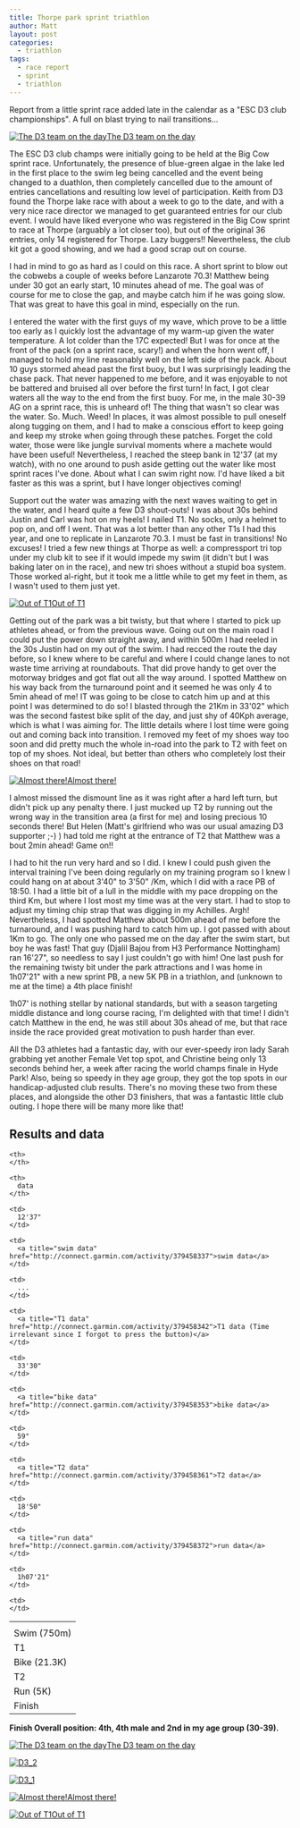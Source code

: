 ```yaml
---
title: Thorpe park sprint triathlon
author: Matt
layout: post
categories:
  - triathlon
tags:
  - race report
  - sprint
  - triathlon
---
```

Report from a little sprint race added late in the calendar as a "ESC D3 club championships". A full on blast trying to nail transitions...

<p class="attachement"><a href="{{ "D3_3.jpg" | image_path | cdn }}" title="The D3 team on the day" rel="lightbox[6330]"><img src="{{ "D3_3_r300.jpg" | image_path | cdn }}" alt="The D3 team on the day" /><span>The D3 team on the day</span></a></p>

<!--more-->

The ESC D3 club champs were initially going to be held at the Big Cow sprint race. Unfortunately, the presence of blue-green algae in the lake led in the first place to the swim leg being cancelled and the event being changed to a duathlon, then completely cancelled due to the amount of entries cancellations and resulting low level of participation.
Keith from D3 found the Thorpe lake race with about a week to go to the date, and with a very nice race director we managed to get guaranteed entries for our club event.
I would have liked everyone who was registered in the Big Cow sprint to race at Thorpe (arguably a lot closer too), but out of the original 36 entries, only 14 registered for Thorpe. Lazy buggers!!
Nevertheless, the club kit got a good showing, and we had a good scrap out on course.

I had in mind to go as hard as I could on this race. A short sprint to blow out the cobwebs a couple of weeks before Lanzarote 70.3! Matthew being under 30 got an early start, 10 minutes ahead of me. The goal was of course for me to close the gap, and maybe catch him if he was going slow. That was great to have this goal in mind, especially on the run.

I entered the water with the first guys of my wave, which prove to be a little too early as I quickly lost the advantage of my warm-up given the water temperature. A lot colder than the 17C expected! But I was for once at the front of the pack (on a sprint race, scary!) and when the horn went off, I managed to hold my line reasonably well on the left side of the pack. About 10 guys stormed ahead past the first buoy, but I was surprisingly leading the chase pack. That never happened to me before, and it was enjoyable to not be battered and bruised all over before the first turn! In fact, I got clear waters all the way to the end from the first buoy. For me, in the male 30-39 AG on a sprint race, this is unheard of!
The thing that wasn't so clear was the water. So. Much. Weed! In places, it was almost possible to pull oneself along tugging on them, and I had to make a conscious effort to keep going and keep my stroke when going through these patches. Forget the cold water, those were like jungle survival moments where a machete would have been useful!
Nevertheless, I reached the steep bank in 12'37 (at my watch), with no one around to push aside getting out the water like most sprint races I've done. About what I can swim right now. I'd have liked a bit faster as this was a sprint, but I have longer objectives coming!

Support out the water was amazing with the next waves waiting to get in the water, and I heard quite a few D3 shout-outs! I was about 30s behind Justin and Carl was hot on my heels!
I nailed T1. No socks, only a helmet to pop on, and off I went. That was a lot better than any other T1s I had this year, and one to replicate in Lanzarote 70.3. I must be fast in transitions! No excuses!
I tried a few new things at Thorpe as well: a compressport tri top under my club kit to see if it would impede my swim (it didn't but I was baking later on in the race), and new tri shoes without a stupid boa system. Those worked al-right, but it took me a little while to get my feet in them, as I wasn't used to them just yet.

<p class="attachement"><a href="{{ "9914833863_ffa54d107a_c.jpg" | image_path | cdn }}" title="Out of T1" rel="lightbox[6330]"><img src="{{ "9914833863_ffa54d107a_c_r300.jpg" | image_path | cdn }}" alt="Out of T1" /><span>Out of T1</span></a></p>

Getting out of the park was a bit twisty, but that where I started to pick up athletes ahead, or from the previous wave. Going out on the main road I could put the power down straight away, and within 500m I had reeled in the 30s Justin had on my out of the swim.
I had recced the route the day before, so I knew where to be careful and where I could change lanes to not waste time arriving at roundabouts. That did prove handy to get over the motorway bridges and got flat out all the way around. I spotted Matthew on his way back from the turnaround point and it seemed he was only 4 to 5min ahead of me! IT was going to be close to catch him up and at this point I was determined to do so!
I blasted through the 21Km in 33'02" which was the second fastest bike split of the day, and just shy of 40Kph average, which is what I was aiming for. The little details where I lost time were going out and coming back into transition. I removed my feet of my shoes way too soon and did pretty much the whole in-road into the park to T2 with feet on top of my shoes. Not ideal, but better than others who completely lost their shoes on that road!

<p class="attachement"><a href="{{ "9914868004_31d29bc320_c.jpg" | image_path | cdn }}" title="Almost there!" rel="lightbox[6330]"><img src="{{ "9914868004_31d29bc320_c_r300.jpg" | image_path | cdn }}" alt="Almost there!" /><span>Almost there!</span></a></p>

I almost missed the dismount line as it was right after a hard left turn, but didn't pick up any penalty there. I just mucked up T2 by running out the wrong way in the transition area (a first for me) and losing precious 10 seconds there! But Helen (Matt's girlfriend who was our usual amazing D3 supporter ;-) ) had told me right at the entrance of T2 that Matthew was a bout 2min ahead! Game on!!

I had to hit the run very hard and so I did. I knew I could push given the interval training I've been doing regularly on my training program so I knew I could hang on at about 3'40" to 3'50" /Km, which I did with a race PB of 18:50. I had a little bit of a lull in the middle with my pace dropping on the third Km, but where I lost most my time was at the very start. I had to stop to adjust my timing chip strap that was digging in my Achilles. Argh! Nevertheless, I had spotted Matthew about 500m ahead of me before the turnaround, and I was pushing hard to catch him up. I got passed with about 1Km to go. The only one who passed me on the day after the swim start, but boy he was fast! That guy (Djalil Bajou from H3 Performance Nottingham) ran 16'27", so needless to say I just couldn't go with him!
One last push for the remaining twisty bit under the park attractions and I was home in 1h07'21" with a new sprint PB, a new 5K PB in a triathlon, and (unknown to me at the time) a 4th place finish!

1h07' is nothing stellar by national standards, but with a season targeting middle distance and long course racing, I'm delighted with that time! I didn't catch Matthew in the end, he was still about 30s ahead of me, but that race inside the race provided great motivation to push harder than ever.

All the D3 athletes had a fantastic day, with our ever-speedy iron lady Sarah grabbing yet another Female Vet top spot, and Christine being only 13 seconds behind her, a week after racing the world champs finale in Hyde Park! Also, being so speedy in they age group, they got the top spots in our handicap-adjusted club results. There's no moving these two from these places, and alongside the other D3 finishers, that was a fantastic little club outing.
I hope there will be many more like that!

## Results and data

<div class="table_container">
<table>
  <tr>
    <th>
    </th>

    <th>
    </th>

    <th>
      data
    </th>
  </tr>

  <tr>
    <td>
      Swim (750m)
    </td>

    <td>
      12'37"
    </td>

    <td>
      <a title="swim data" href="http://connect.garmin.com/activity/379458337">swim data</a>
    </td>
  </tr>

  <tr>
    <td>
      T1
    </td>

    <td>
      ...
    </td>

    <td>
      <a title="T1 data" href="http://connect.garmin.com/activity/379458342">T1 data (Time irrelevant since I forgot to press the button)</a>
    </td>
  </tr>

  <tr>
    <td>
      Bike (21.3K)
    </td>

    <td>
      33'30"
    </td>

    <td>
      <a title="bike data" href="http://connect.garmin.com/activity/379458353">bike data</a>
    </td>
  </tr>

  <tr>
    <td>
      T2
    </td>

    <td>
      59"
    </td>

    <td>
      <a title="T2 data" href="http://connect.garmin.com/activity/379458361">T2 data</a>
    </td>
  </tr>

  <tr>
    <td>
      Run (5K)
    </td>

    <td>
      18'50"
    </td>

    <td>
      <a title="run data" href="http://connect.garmin.com/activity/379458372">run data</a>
    </td>
  </tr>

  <tr>
    <td>
      Finish
    </td>

    <td>
      1h07'21"
    </td>

    <td>
    </td>
  </tr>
</table>
</div>

**Finish Overall position: 4th, 4th male and 2nd in my age group (30-39).**

<div class='gallery'>
    <dl class='gallery-item'>
        <dt class='gallery-icon attachement'>
            <a href="{{ "D3_3.jpg" | image_path | cdn }}" title="The D3 team on the day" rel="lightbox[6330]"><img src="{{ "D3_3_r300.jpg" | image_path | cdn }}" alt="The D3 team on the day" /><span>The D3 team on the day</span></a>
        </dt>
    </dl>
    <dl class='gallery-item'>
        <dt class='gallery-icon attachement'>
            <a href="{{ "D3_2.jpg" | image_path | cdn }}" title="D3_2" rel="lightbox[6330]"><img src="{{ "D3_2_r300.jpg" | image_path | cdn }}" alt="D3_2" /></a>
        </dt>
    </dl>
    <dl class='gallery-item'>
        <dt class='gallery-icon attachement'>
            <a href="{{ "D3_1.jpg" | image_path | cdn }}" title="D3_1" rel="lightbox[6330]"><img src="{{ "D3_1_r300.jpg" | image_path | cdn }}" alt="D3_1" /></a>
        </dt>
    </dl>
    <dl class='gallery-item'>
        <dt class='gallery-icon attachement'>
            <a href="{{ "9914868004_31d29bc320_c.jpg" | image_path | cdn }}" title="Almost there!" rel="lightbox[6330]"><img src="{{ "9914868004_31d29bc320_c_r300.jpg" | image_path | cdn }}" alt="Almost there!" /><span>Almost there!</span></a>
        </dt>
    </dl>
    <dl class='gallery-item'>
        <dt class='gallery-icon attachement'>
            <a href="{{ "9914833863_ffa54d107a_c.jpg" | image_path | cdn }}" title="Out of T1" rel="lightbox[6330]"><img src="{{ "9914833863_ffa54d107a_c_r300.jpg" | image_path | cdn }}" alt="Out of T1" /><span>Out of T1</span></a>
        </dt>
    </dl>
</div>